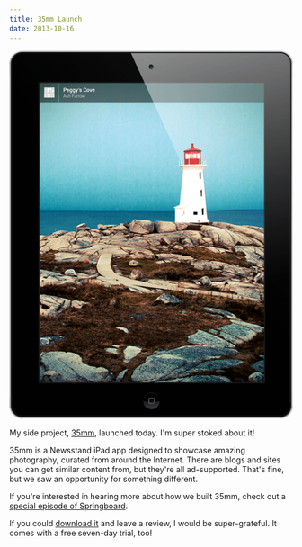 ```yaml
---
title: 35mm Launch
date: 2013-10-16
---
```


![](504A5859A1E1495D8BBEE98DBE7009F5.png)

My side project, [35mm](http://35mm.io), launched today. I'm super stoked about it!

35mm is a Newsstand iPad app designed to showcase amazing photography, curated from around the Internet. There are blogs and sites you can get similar content from, but they're all ad-supported. That's fine, but we saw an opportunity for something different.

If you're interested in hearing more about how we built 35mm, check out a [special episode of Springboard](http://springboardshow.com/episodes/2013/10/6/35mm-with-tom-creighton).

If you could [download it](https://itunes.apple.com/ca/app/35mm/id659514572?mt=8) and leave a review, I would be super-grateful. It comes with a free seven-day trial, too!
